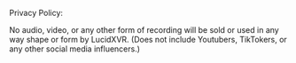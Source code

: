 Privacy Policy:

No audio, video, or any other form of recording will be sold or used in any way shape or form by LucidXVR. (Does not include Youtubers, TikTokers, or any other social media influencers.)
